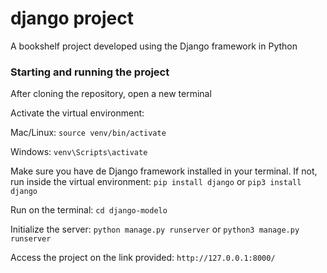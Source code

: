 # django project
 A bookshelf project developed using the Django framework in Python

 ### Starting and running the project

 After cloning the repository, open a new terminal

  Activate the virtual environment:

  Mac/Linux:
  `source venv/bin/activate`

  Windows:
  `venv\Scripts\activate`

  Make sure you have de Django framework installed in your terminal. If not, run inside the virtual environment:
  `pip install django` or `pip3 install django`

  Run on the terminal:
  `cd django-modelo`

  Initialize the server:
  `python manage.py runserver` or `python3 manage.py runserver`

  Access the project on the link provided:
  `http://127.0.0.1:8000/`
